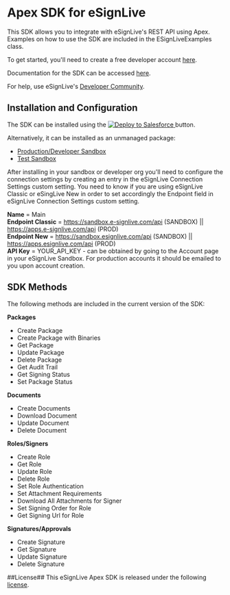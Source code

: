 # Apex SDK for eSignLive
This SDK allows you to integrate with eSignLive's REST API using Apex.  Examples on how to use the SDK are included in the ESignLiveExamples class.

To get started, you'll need to create a free developer account [here](http://bit.ly/1NWBoEo).

Documentation for the SDK can be accessed [here](http://bit.ly/1TtTXwb).

For help, use eSignLive's [Developer Community](http://bit.ly/1TtTZEf).

## Installation and Configuration
The SDK can be installed using the <a href="https://githubsfdeploy.herokuapp.com?owner=KadenceCollective&repo=esignlive-apex-sdk">
  <img alt="Deploy to Salesforce"
       src="https://raw.githubusercontent.com/afawcett/githubsfdeploy/master/src/main/webapp/resources/img/deploy.png">
</a> button.

Alternatively, it can be installed as an unmanaged package:
* [Production/Developer Sandbox](http://bit.ly/1Nk4s91)
* [Test Sandbox](http://bit.ly/1NWRWfm)

After installing in your sandbox or developer org you'll need to configure the connection settings by creating an entry in the eSignLive Connection Settings custom setting. You need to know if you are using eSignLive Classic or eSingLive New in order to set accordingly the Endpoint field in eSignLive Connection Settings custom setting.  

**Name** = Main  
**Endpoint Classic** = https://sandbox.e-signlive.com/api (SANDBOX) || https://apps.e-signlive.com/api (PROD)  
**Endpoint New** = https://sandbox.esignlive.com/api (SANDBOX) || https://apps.esignlive.com/api (PROD)  
**API Key** = YOUR_API_KEY - can be obtained by going to the Account page in your eSignLive Sandbox.  For production accounts it should be emailed to you upon account creation.

## SDK Methods
The following methods are included in the current version of the SDK:

**Packages**
* Create Package
* Create Package with Binaries
* Get Package
* Update Package
* Delete Package
* Get Audit Trail
* Get Signing Status
* Set Package Status

**Documents**
* Create Documents
* Download Document
* Update Document
* Delete Document

**Roles/Signers**
* Create Role
* Get Role
* Update Role
* Delete Role
* Set Role Authentication
* Set Attachment Requirements
* Download All Attachments for Signer
* Set Signing Order for Role
* Get Signing Url for Role

**Signatures/Approvals**
* Create Signature
* Get Signature
* Update Signature
* Delete Signature

##License##
This eSignLive Apex SDK is released under the following [license](/LICENSE).
